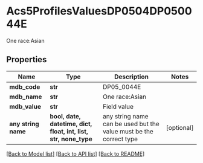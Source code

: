 # Acs5ProfilesValuesDP0504DP050044E

One race:Asian

## Properties
Name | Type | Description | Notes
------------ | ------------- | ------------- | -------------
**mdb_code** | **str** | DP05_0044E | 
**mdb_name** | **str** | One race:Asian | 
**mdb_value** | **str** | Field value | 
**any string name** | **bool, date, datetime, dict, float, int, list, str, none_type** | any string name can be used but the value must be the correct type | [optional]

[[Back to Model list]](../README.md#documentation-for-models) [[Back to API list]](../README.md#documentation-for-api-endpoints) [[Back to README]](../README.md)


